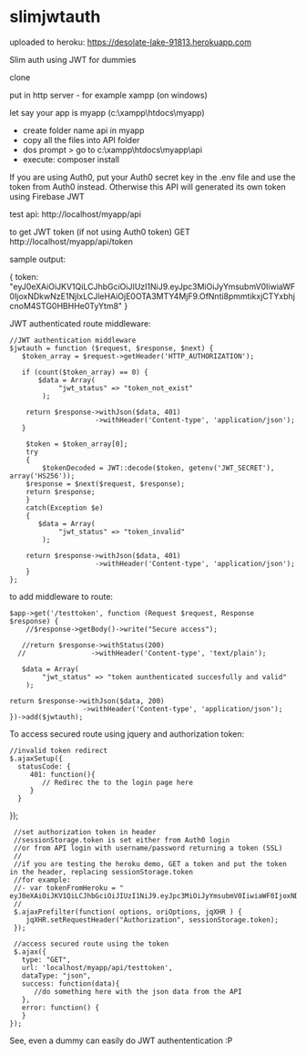 # slimjwtauth

uploaded to heroku: https://desolate-lake-91813.herokuapp.com

Slim auth using JWT for dummies

clone

put in http server - for example xampp (on windows)

let say your app is myapp (c:\xampp\htdocs\myapp)
- create folder name api in myapp
- copy all the files into API folder
- dos prompt > go to c:\xampp\htdocs\myapp\api
- execute: composer install

If you are using Auth0, put your Auth0 secret key in the .env file and use the token from Auth0 instead. Otherwise this API will generated its own token using Firebase JWT

test api:
http://localhost/myapp/api

to get JWT token (if not using Auth0 token)
GET http://localhost/myapp/api/token 

sample output:

{
token: "eyJ0eXAiOiJKV1QiLCJhbGciOiJIUzI1NiJ9.eyJpc3MiOiJyYmsubmV0IiwiaWF0IjoxNDkwNzE1NjIxLCJleHAiOjE0OTA3MTY4MjF9.OfNnti8pmmtikxjCTYxbhjcnoM4STG0HBHHe0TyYtm8"
}

JWT authenticated route middleware:

	//JWT authentication middleware
	$jwtauth = function ($request, $response, $next) {
	   $token_array = $request->getHeader('HTTP_AUTHORIZATION');

	   if (count($token_array) == 0) {
		   $data = Array(
				"jwt_status" => "token_not_exist"
			);	

	   	return $response->withJson($data, 401)
                         ->withHeader('Content-type', 'application/json');  				   	
	   }

		$token = $token_array[0];
    	try
    	{
    		$tokenDecoded = JWT::decode($token, getenv('JWT_SECRET'), array('HS256'));
	   	$response = $next($request, $response);
	   	return $response;    		
		}
		catch(Exception $e)
		{
		   $data = Array(
				"jwt_status" => "token_invalid"
			);	

	   	return $response->withJson($data, 401)
                         ->withHeader('Content-type', 'application/json');
		}		
	};


 to add middleware to route:
 
 	$app->get('/testtoken', function (Request $request, Response $response) {	
		//$response->getBody()->write("Secure access");

	   //return $response->withStatus(200)
      //                ->withHeader('Content-type', 'text/plain');

	   $data = Array(
			"jwt_status" => "token aunthenticated succesfully and valid"
		);	

   	return $response->withJson($data, 200)
                      ->withHeader('Content-type', 'application/json');      
	})->add($jwtauth);

To access secured route using jquery and authorization token:

    //invalid token redirect
    $.ajaxSetup({
      statusCode: {
         401: function(){
            // Redirec the to the login page here            
         }
      }
   });
  
     //set authorization token in header
     //sessionStorage.token is set either from Auth0 login
     //or from API login with username/password returning a token (SSL)
     //
     //if you are testing the heroku demo, GET a token and put the token in the header, replacing sessionStorage.token
     //for example:
     //- var tokenFromHeroku = " eyJ0eXAiOiJKV1QiLCJhbGciOiJIUzI1NiJ9.eyJpc3MiOiJyYmsubmV0IiwiaWF0IjoxNDkwNzE1NjIxLCJleHAiOjE0OTA3MTY4MjF9.OfNnti8pmmtikxjCTYxbhjcnoM4STG0HBHHe0TyYtm8";
     //
     $.ajaxPrefilter(function( options, oriOptions, jqXHR ) {
        jqXHR.setRequestHeader("Authorization", sessionStorage.token);
     }); 
   
     //access secured route using the token	
     $.ajax({
       type: "GET",
       url: 'localhost/myapp/api/testtoken',
       dataType: "json",
       success: function(data){
          //do something here with the json data from the API
       },
       error: function() {
       }
    });
   
   See, even a dummy can easily do JWT authententication :P
